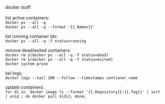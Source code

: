 docker stuff:\
\
list active containers:\
```docker ps --all -q```\
```docker ps --all -q --format '{{.Names}}'```

list running container ids:\
```docker ps --all -q -f status=running```

remove dead/exited containers:\
```docker rm $(docker ps --all -q -f status=dead)```\
```docker rm $(docker ps --all -q -f status=exited)```\
```docker system prune```

tail logs:\
```docker logs --tail 100 --follow --timestamps contianer_name```

update containers:\
```for di in `docker image ls --format '{{.Repository}}:{{.Tag}}' | sort | uniq`; do docker pull ${di}; done;```
